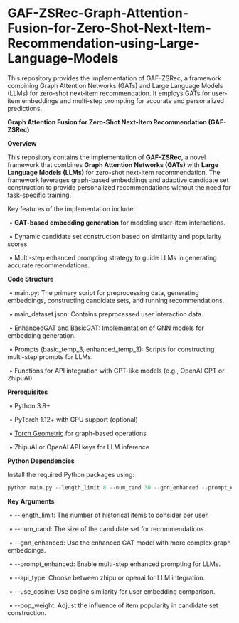 # GAF-ZSRec-Graph-Attention-Fusion-for-Zero-Shot-Next-Item-Recommendation-using-Large-Language-Models
This repository provides the implementation of GAF-ZSRec, a framework combining Graph Attention Networks (GATs) and Large Language Models (LLMs) for zero-shot next-item recommendation. It employs GATs for user-item embeddings and multi-step prompting for accurate and personalized predictions.

**Graph Attention Fusion for Zero-Shot Next-Item Recommendation (GAF-ZSRec)**

**Overview**

This repository contains the implementation of **GAF-ZSRec**, a novel framework that combines **Graph Attention Networks (GATs)** with **Large Language Models (LLMs)** for zero-shot next-item recommendation. The framework leverages graph-based embeddings and adaptive candidate set construction to provide personalized recommendations without the need for task-specific training.

Key features of the implementation include:

​	•	**GAT-based embedding generation** for modeling user-item interactions.

​	•	Dynamic candidate set construction based on similarity and popularity scores.

​	•	Multi-step enhanced prompting strategy to guide LLMs in generating accurate recommendations.

**Code Structure**

​	•	main.py: The primary script for preprocessing data, generating embeddings, constructing candidate sets, and running recommendations.

​	•	main_dataset.json: Contains preprocessed user interaction data.

​	•	EnhancedGAT and BasicGAT: Implementation of GNN models for embedding generation.

​	•	Prompts (basic_temp_3, enhanced_temp_3): Scripts for constructing multi-step prompts for LLMs.

​	•	Functions for API integration with GPT-like models (e.g., OpenAI GPT or ZhipuAI).

**Prerequisites**

​	•	Python 3.8+

​	•	PyTorch 1.12+ with GPU support (optional)

​	•	[Torch Geometric](https://pytorch-geometric.readthedocs.io/en/latest/) for graph-based operations

​	•	ZhipuAI or OpenAI API keys for LLM inference

**Python Dependencies**

Install the required Python packages using:

```python
python main.py --length_limit 8 --num_cand 30 --gnn_enhanced --prompt_enhanced --api_type zhipu
```

**Key Arguments**

​	•	--length_limit: The number of historical items to consider per user.

​	•	--num_cand: The size of the candidate set for recommendations.

​	•	--gnn_enhanced: Use the enhanced GAT model with more complex graph embeddings.

​	•	--prompt_enhanced: Enable multi-step enhanced prompting for LLMs.

​	•	--api_type: Choose between zhipu or openai for LLM integration.

​	•	--use_cosine: Use cosine similarity for user embedding comparison.

​	•	--pop_weight: Adjust the influence of item popularity in candidate set construction.
